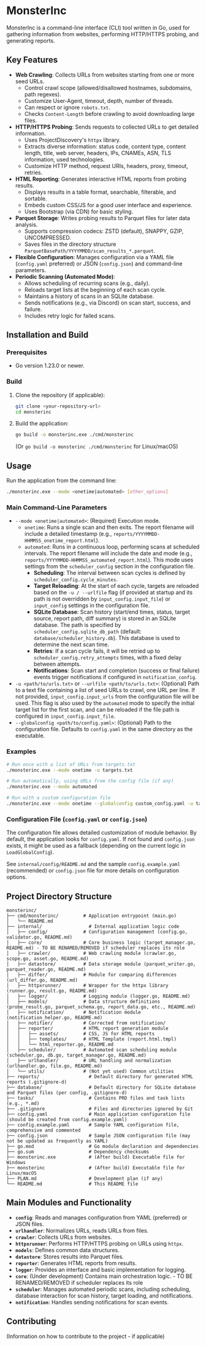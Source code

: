 # MonsterInc

MonsterInc is a command-line interface (CLI) tool written in Go, used for gathering information from websites, performing HTTP/HTTPS probing, and generating reports.

## Key Features

-   **Web Crawling**: Collects URLs from websites starting from one or more seed URLs.
    -   Control crawl scope (allowed/disallowed hostnames, subdomains, path regexes).
    -   Customize User-Agent, timeout, depth, number of threads.
    -   Can respect or ignore `robots.txt`.
    -   Checks `Content-Length` before crawling to avoid downloading large files.
-   **HTTP/HTTPS Probing**: Sends requests to collected URLs to get detailed information.
    -   Uses ProjectDiscovery's `httpx` library.
    -   Extracts diverse information: status code, content type, content length, title, web server, headers, IPs, CNAMEs, ASN, TLS information, used technologies.
    -   Customize HTTP method, request URIs, headers, proxy, timeout, retries.
-   **HTML Reporting**: Generates interactive HTML reports from probing results.
    -   Displays results in a table format, searchable, filterable, and sortable.
    -   Embeds custom CSS/JS for a good user interface and experience.
    -   Uses Bootstrap (via CDN) for basic styling.
-   **Parquet Storage**: Writes probing results to Parquet files for later data analysis.
    -   Supports compression codecs: ZSTD (default), SNAPPY, GZIP, UNCOMPRESSED.
    -   Saves files in the directory structure `ParquetBasePath/YYYYMMDD/scan_results_*.parquet`.
-   **Flexible Configuration**: Manages configuration via a YAML file (`config.yaml` preferred) or JSON (`config.json`) and command-line parameters.
-   **Periodic Scanning (Automated Mode)**:
    -   Allows scheduling of recurring scans (e.g., daily).
    -   Reloads target lists at the beginning of each scan cycle.
    -   Maintains a history of scans in an SQLite database.
    -   Sends notifications (e.g., via Discord) on scan start, success, and failure.
    -   Includes retry logic for failed scans.

## Installation and Build

### Prerequisites

-   Go version 1.23.0 or newer.

### Build

1.  Clone the repository (if applicable):
    ```bash
    git clone <your-repository-url>
    cd monsterinc
    ```
2.  Build the application:
    ```bash
    go build -o monsterinc.exe ./cmd/monsterinc
    ```
    (Or `go build -o monsterinc ./cmd/monsterinc` for Linux/macOS)

## Usage

Run the application from the command line:

```bash
./monsterinc.exe --mode <onetime|automated> [other_options]
```

### Main Command-Line Parameters

-   `--mode <onetime|automated>`: (Required) Execution mode.
    -   `onetime`: Runs a single scan and then exits. The report filename will include a detailed timestamp (e.g., `reports/YYYYMMDD-HHMMSS_onetime_report.html`).
    -   `automated`: Runs in a continuous loop, performing scans at scheduled intervals. The report filename will include the date and mode (e.g., `reports/YYYYMMDD-HHMMSS_automated_report.html`). This mode uses settings from the `scheduler_config` section in the configuration file.
        -   **Scheduling**: The interval between scan cycles is defined by `scheduler_config.cycle_minutes`.
        -   **Target Reloading**: At the start of each cycle, targets are reloaded based on the `-u / --urlfile` flag (if provided at startup and its path is not overridden by `input_config.input_file`) or `input_config` settings in the configuration file.
        -   **SQLite Database**: Scan history (start/end times, status, target source, report path, diff summary) is stored in an SQLite database. The path is specified by `scheduler_config.sqlite_db_path` (default: `database/scheduler_history.db`). This database is used to determine the next scan time.
        -   **Retries**: If a scan cycle fails, it will be retried up to `scheduler_config.retry_attempts` times, with a fixed delay between attempts.
        -   **Notifications**: Scan start and completion (success or final failure) events trigger notifications if configured in `notification_config`.
-   `-u <path/to/urls.txt>` or `--urlfile <path/to/urls.txt>`: (Optional) Path to a text file containing a list of seed URLs to crawl, one URL per line. If not provided, `input_config.input_urls` from the configuration file will be used. This flag is also used by the `automated` mode to specify the initial target list for the first scan, and can be reloaded if the file path is configured in `input_config.input_file`.
-   `--globalconfig <path/to/config.yaml>`: (Optional) Path to the configuration file. Defaults to `config.yaml` in the same directory as the executable.

### Examples

```bash
# Run once with a list of URLs from targets.txt
./monsterinc.exe --mode onetime -u targets.txt

# Run automatically, using URLs from the config file (if any)
./monsterinc.exe --mode automated

# Run with a custom configuration file
./monsterinc.exe --mode onetime --globalconfig custom_config.yaml -u targets.txt
```

### Configuration File (`config.yaml` or `config.json`)

The configuration file allows detailed customization of module behavior. By default, the application looks for `config.yaml`. If not found and `config.json` exists, it might be used as a fallback (depending on the current logic in `LoadGlobalConfig`).

See `internal/config/README.md` and the sample `config.example.yaml` (recommended) or `config.json` file for more details on configuration options.

## Project Directory Structure

```
monsterinc/
├── cmd/monsterinc/         # Application entrypoint (main.go)
│   └── README.md
├── internal/                 # Internal application logic code
│   ├── config/             # Configuration management (config.go, validator.go, README.md)
│   ├── core/               # Core business logic (target_manager.go, README.md) - TO BE RENAMED/REMOVED if scheduler replaces its role
│   ├── crawler/            # Web crawling module (crawler.go, scope.go, asset.go, README.md)
│   ├── datastore/          # Data storage module (parquet_writer.go, parquet_reader.go, README.md)
│   ├── differ/             # Module for comparing differences (url_differ.go, README.md)
│   ├── httpxrunner/        # Wrapper for the httpx library (runner.go, result.go, README.md)
│   ├── logger/             # Logging module (logger.go, README.md)
│   ├── models/             # Data structure definitions (probe_result.go, parquet_schema.go, report_data.go, etc., README.md)
│   ├── notification/       # Notification module (notification_helper.go, README.md)
│   ├── notifier/           # Corrected from notification/
│   ├── reporter/           # HTML report generation module
│   │   ├── assets/         # CSS, JS for HTML reports
│   │   ├── templates/      # HTML Template (report.html.tmpl)
│   │   └── html_reporter.go, README.md
│   ├── scheduler/          # Automated scan scheduling module (scheduler.go, db.go, target_manager.go, README.md)
│   ├── urlhandler/         # URL handling and normalization (urlhandler.go, file.go, README.md)
│   └── utils/              # (Not yet used) Common utilities
├── reports/                  # Default directory for generated HTML reports (.gitignore-d)
├── database/                 # Default directory for SQLite database and Parquet files (per config, .gitignore-d)
├── tasks/                    # Contains PRD files and task lists (e.g., *.md)
├── .gitignore                # Files and directories ignored by Git
├── config.yaml               # Main application configuration file (should be created from config.example.yaml)
├── config.example.yaml       # Sample YAML configuration file, comprehensive and commented
├── config.json               # Sample JSON configuration file (may not be updated as frequently as YAML)
├── go.mod                    # Go module declaration and dependencies
├── go.sum                    # Dependency checksums
├── monsterinc.exe            # (After build) Executable file for Windows
├── monsterinc                # (After build) Executable file for Linux/macOS
├── PLAN.md                   # Development plan (if any)
└── README.md                 # This README file
```

## Main Modules and Functionality

-   **`config`**: Reads and manages configuration from YAML (preferred) or JSON files.
-   **`urlhandler`**: Normalizes URLs, reads URLs from files.
-   **`crawler`**: Collects URLs from websites.
-   **`httpxrunner`**: Performs HTTP/HTTPS probing on URLs using `httpx`.
-   **`models`**: Defines common data structures.
-   **`datastore`**: Stores results into Parquet files.
-   **`reporter`**: Generates HTML reports from results.
-   **`logger`**: Provides an interface and basic implementation for logging.
-   **`core`**: (Under development) Contains main orchestration logic. - TO BE RENAMED/REMOVED if scheduler replaces its role
-   **`scheduler`**: Manages automated periodic scans, including scheduling, database interaction for scan history, target loading, and notifications.
-   **`notification`**: Handles sending notifications for scan events.

## Contributing

(Information on how to contribute to the project - if applicable) 